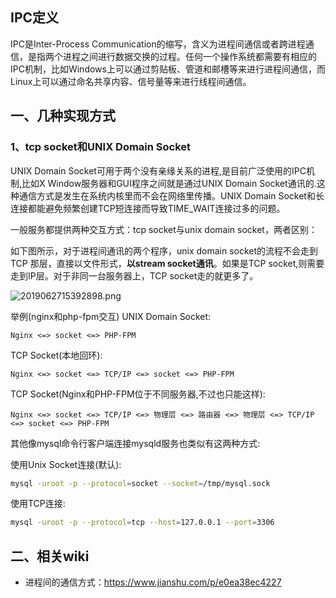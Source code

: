 ## IPC定义
IPC是Inter-Process Communication的缩写，含义为进程间通信或者跨进程通信，是指两个进程之间进行数据交换的过程。任何一个操作系统都需要有相应的IPC机制，比如Windows上可以通过剪贴板、管道和邮槽等来进行进程间通信，而Linux上可以通过命名共享内容、信号量等来进行线程间通信。

## 一、几种实现方式
### 1、tcp socket和UNIX Domain Socket

UNIX Domain Socket可用于两个没有亲缘关系的进程,是目前广泛使用的IPC机制,比如X Window服务器和GUI程序之间就是通过UNIX Domain Socket通讯的.这种通信方式是发生在系统内核里而不会在网络里传播。UNIX Domain Socket和长连接都能避免频繁创建TCP短连接而导致TIME_WAIT连接过多的问题。

一般服务都提供两种交互方式：tcp socket与unix domain socket，两者区别：

如下图所示，对于进程间通讯的两个程序，unix domain socket的流程不会走到TCP 那层，直接以文件形式，**以stream socket通讯**。如果是TCP socket,则需要走到IP层。对于非同一台服务器上，TCP socket走的就更多了。

![2019062715392898.png](https://pic.imgdb.cn/item/61258bf044eaada739b40987.png)

举例(nginx和php-fpm交互)
UNIX Domain Socket:

```
Nginx <=> socket <=> PHP-FPM
```

TCP Socket(本地回环):
```
Nginx <=> socket <=> TCP/IP <=> socket <=> PHP-FPM
```

TCP Socket(Nginx和PHP-FPM位于不同服务器,不过也只能这样):
```
Nginx <=> socket <=> TCP/IP <=> 物理层 <=> 路由器 <=> 物理层 <=> TCP/IP <=> socket <=> PHP-FPM
```

其他像mysql命令行客户端连接mysqld服务也类似有这两种方式:

使用Unix Socket连接(默认):
```sh
mysql -uroot -p --protocol=socket --socket=/tmp/mysql.sock
```
使用TCP连接:
```sh
mysql -uroot -p --protocol=tcp --host=127.0.0.1 --port=3306
```

## 二、相关wiki
* 进程间的通信方式：https://www.jianshu.com/p/e0ea38ec4227